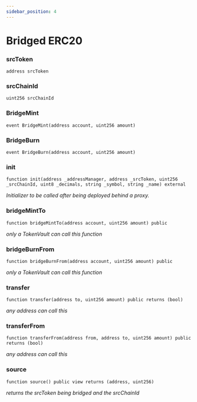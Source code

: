 ```yaml
---
sidebar_position: 4
---
```


# Bridged ERC20

### srcToken

```solidity
address srcToken
```

### srcChainId

```solidity
uint256 srcChainId
```

### BridgeMint

```solidity
event BridgeMint(address account, uint256 amount)
```

### BridgeBurn

```solidity
event BridgeBurn(address account, uint256 amount)
```

### init

```solidity
function init(address _addressManager, address _srcToken, uint256 _srcChainId, uint8 _decimals, string _symbol, string _name) external
```

_Initializer to be called after being deployed behind a proxy._

### bridgeMintTo

```solidity
function bridgeMintTo(address account, uint256 amount) public
```

_only a TokenVault can call this function_

### bridgeBurnFrom

```solidity
function bridgeBurnFrom(address account, uint256 amount) public
```

_only a TokenVault can call this function_

### transfer

```solidity
function transfer(address to, uint256 amount) public returns (bool)
```

_any address can call this_

### transferFrom

```solidity
function transferFrom(address from, address to, uint256 amount) public returns (bool)
```

_any address can call this_

### source

```solidity
function source() public view returns (address, uint256)
```

_returns the srcToken being bridged and the srcChainId_